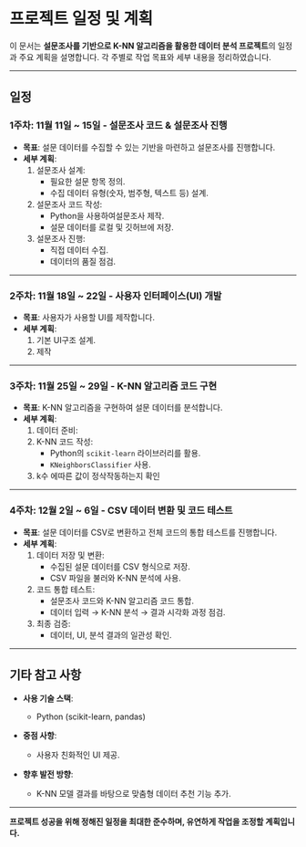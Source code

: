 # 프로젝트 일정 및 계획

이 문서는 **설문조사를 기반으로 K-NN 알고리즘을 활용한 데이터 분석 프로젝트**의 일정과 주요 계획을 설명합니다. 각 주별로 작업 목표와 세부 내용을 정리하였습니다.

---

## 일정

### **1주차: 11월 11일 ~ 15일** - 설문조사 코드 & 설문조사 진행

- **목표**: 설문 데이터를 수집할 수 있는 기반을 마련하고 설문조사를 진행합니다.
- **세부 계획**:
  1. 설문조사 설계:
     - 필요한 설문 항목 정의.
     - 수집 데이터 유형(숫자, 범주형, 텍스트 등) 설계.
  2. 설문조사 코드 작성:
     - Python을 사용하여설문조사 제작.
     - 설문 데이터를 로컬 및 깃허브에 저장.
  3. 설문조사 진행:
     - 직접 데이터 수집.
     - 데이터의 품질 점검.

---

### **2주차: 11월 18일 ~ 22일** - 사용자 인터페이스(UI) 개발

- **목표**: 사용자가 사용할 UI를 제작합니다.
- **세부 계획**:
  1. 기본 UI구조 설계.
  2. 제작

---

### **3주차: 11월 25일 ~ 29일** - K-NN 알고리즘 코드 구현

- **목표**: K-NN 알고리즘을 구현하여 설문 데이터를 분석합니다.
- **세부 계획**:
  1. 데이터 준비:
  2. K-NN 코드 작성:
     - Python의 `scikit-learn` 라이브러리를 활용.
     - `KNeighborsClassifier` 사용.
  3. k수 에따른 값이 정삭작동하는지 확인
---

### **4주차: 12월 2일 ~ 6일** - CSV 데이터 변환 및 코드 테스트

- **목표**: 설문 데이터를 CSV로 변환하고 전체 코드의 통합 테스트를 진행합니다.
- **세부 계획**:
  1. 데이터 저장 및 변환:
     - 수집된 설문 데이터를 CSV 형식으로 저장.
     - CSV 파일을 불러와 K-NN 분석에 사용.
  2. 코드 통합 테스트:
     - 설문조사 코드와 K-NN 알고리즘 코드 통합.
     - 데이터 입력 → K-NN 분석 → 결과 시각화 과정 점검.
  3. 최종 검증:
     - 데이터, UI, 분석 결과의 일관성 확인.

---

## 기타 참고 사항

- **사용 기술 스택**:
  - Python (scikit-learn, pandas)

- **중점 사항**:
  - 사용자 친화적인 UI 제공.

- **향후 발전 방향**:
  - K-NN 모델 결과를 바탕으로 맞춤형 데이터 추천 기능 추가.

---

**프로젝트 성공을 위해 정해진 일정을 최대한 준수하며, 유연하게 작업을 조정할 계획입니다.**
